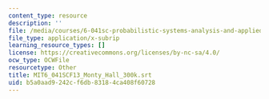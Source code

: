 ```yaml
---
content_type: resource
description: ''
file: /media/courses/6-041sc-probabilistic-systems-analysis-and-applied-probability-fall-2013/b5a0aad9242cf6db83184ca408f60728_MIT6_041SCF13_Monty_Hall_300k.srt
file_type: application/x-subrip
learning_resource_types: []
license: https://creativecommons.org/licenses/by-nc-sa/4.0/
ocw_type: OCWFile
resourcetype: Other
title: MIT6_041SCF13_Monty_Hall_300k.srt
uid: b5a0aad9-242c-f6db-8318-4ca408f60728
---
```


